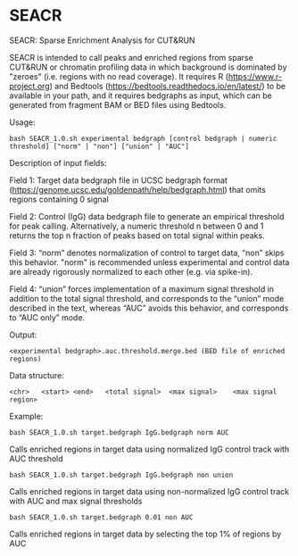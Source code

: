 # SEACR
SEACR: Sparse Enrichment Analysis for CUT&RUN

SEACR is intended to call peaks and enriched regions from sparse CUT&RUN or chromatin profiling data in which background is dominated by "zeroes" (i.e. regions with no read coverage). It requires R (https://www.r-project.org) and Bedtools (https://bedtools.readthedocs.io/en/latest/) to be available in your path, and it requires bedgraphs as input, which can be generated from fragment BAM or BED files using Bedtools. 

Usage: 

	bash SEACR_1.0.sh experimental bedgraph [control bedgraph | numeric threshold] ["norm" | "non"] ["union" | "AUC"]
	
Description of input fields:

Field 1: Target data bedgraph file in UCSC bedgraph format (https://genome.ucsc.edu/goldenpath/help/bedgraph.html) that omits regions containing 0 signal

Field 2: Control (IgG) data bedgraph file to generate an empirical threshold for peak calling. Alternatively, a numeric threshold n between 0 and 1 returns the top n fraction of peaks based on total signal within peaks. 

Field 3: “norm” denotes normalization of control to target data, “non” skips this behavior. "norm" is recommended unless experimental and control data are already rigorously normalized to each other (e.g. via spike-in).

Field 4: “union” forces implementation of a maximum signal threshold in addition to the total signal threshold, and corresponds to the “union” mode described in the text, whereas “AUC” avoids this behavior, and corresponds to “AUC only” mode.

Output:

	<experimental bedgraph>.auc.threshold.merge.bed (BED file of enriched regions)
Data structure: 
	
	<chr>	<start>	<end>	<total signal>	<max signal>	<max signal region>

Example:

	bash SEACR_1.0.sh target.bedgraph IgG.bedgraph norm AUC
Calls enriched regions in target data using normalized IgG control track with AUC threshold
	
	bash SEACR_1.0.sh target.bedgraph IgG.bedgraph non union
Calls enriched regions in target data using non-normalized IgG control track with AUC and max signal thresholds 

	bash SEACR_1.0.sh target.bedgraph 0.01 non AUC
Calls enriched regions in target data by selecting the top 1% of regions by AUC

